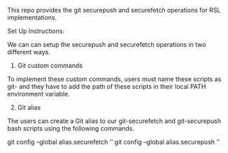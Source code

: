 This repo provides the git securepush and securefetch operations for RSL implementations.

Set Up Instructions:

 We can can setup the securepush and securefetch operations in two different ways.
 
1. Git custom commands

To implement these custom commands, users must name these scripts as git-<command name> and they have to add the path of these scripts in their local PATH environment variable.

2. Git alias

The users can create a Git alias to our git-securefetch and git-securepush bash scripts using
the following commands.

git config –global alias.securefetch ’<git-securefetch script path>’
git config –global alias.securepush ’<git-securepush script path>’
